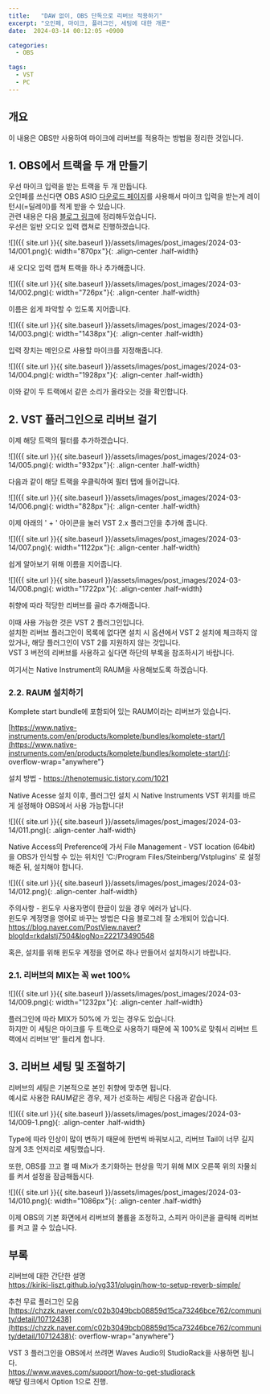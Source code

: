 ```yaml
---
title:   "DAW 없이, OBS 단독으로 리버브 적용하기"
excerpt: "오인페, 마이크, 플러그인, 세팅에 대한 개론"
date:  2024-03-14 00:12:05 +0900

categories:
  - OBS

tags:
  - VST
  - PC
--- 
```


## 개요  

이 내용은 OBS만 사용하여 마이크에 리버브를 적용하는 방법을 정리한 것입니다.  

## 1. OBS에서 트랙을 두 개 만들기  

우선 마이크 입력을 받는 트랙을 두 개 만듭니다.  
오인페를 쓰신다면 OBS ASIO [다운로드 페이지](https://github.com/Andersama/obs-asio/releases/latest)를 사용해서 마이크 입력을 받는게 레이턴시(=딜레이)를 적게 받을 수 있습니다.  
관련 내용은 다음 [블로그 링크](https://kiriki-liszt.github.io/yg331/obs/why-use-OBS-ASIO/)에 정리해두었습니다.  
우선은 일반 오디오 입력 캡쳐로 진행하겠습니다.  

![]({{ site.url }}{{ site.baseurl }}/assets/images/post_images/2024-03-14/001.png){: width="870px "}{: .align-center .half-width}  

새 오디오 입력 캡쳐 트랙을 하나 추가해줍니다.  

![]({{ site.url }}{{ site.baseurl }}/assets/images/post_images/2024-03-14/002.png){: width="726px "}{: .align-center .half-width}  

이름은 쉽게 파악할 수 있도록 지어줍니다.  

![]({{ site.url }}{{ site.baseurl }}/assets/images/post_images/2024-03-14/003.png){: width="1438px "}{: .align-center .half-width}  

입력 장치는 메인으로 사용할 마이크를 지정해줍니다.  

![]({{ site.url }}{{ site.baseurl }}/assets/images/post_images/2024-03-14/004.png){: width="1928px "}{: .align-center .half-width}  

이와 같이 두 트랙에서 같은 소리가 올라오는 것을 확인합니다.  

## 2. VST 플러그인으로 리버브 걸기  

이제 해당 트랙의 필터를 추가하겠습니다.  

![]({{ site.url }}{{ site.baseurl }}/assets/images/post_images/2024-03-14/005.png){: width="932px "}{: .align-center .half-width}  

다음과 같이 해당 트랙을 우클릭하여 필터 탭에 들어갑니다.  

![]({{ site.url }}{{ site.baseurl }}/assets/images/post_images/2024-03-14/006.png){: width="828px "}{: .align-center .half-width}  

이제 아래의 ' + ' 아이콘을 눌러 VST 2.x 플러그인을 추가해 줍니다.  

![]({{ site.url }}{{ site.baseurl }}/assets/images/post_images/2024-03-14/007.png){: width="1122px "}{: .align-center .half-width}  

쉽게 알아보기 위해 이름을 지어줍니다.  

![]({{ site.url }}{{ site.baseurl }}/assets/images/post_images/2024-03-14/008.png){: width="1722px "}{: .align-center .half-width}  

취향에 따라 적당한 리버브를 골라 추가해줍니다.  

이때 사용 가능한 것은 VST 2 플러그인입니다.  
설치한 리버브 플러그인이 목록에 없다면 설치 시 옵션에서 VST 2 설치에 체크하지 않았거나, 해당 플러그인이 VST 2를 지원하지 않는 것입니다.  
VST 3 버전의 리버브를 사용하고 싶다면 하단의 부록을 참조하시기 바랍니다.  

여기서는 Native Instrument의 RAUM을 사용해보도록 하겠습니다.  

### 2.2. RAUM 설치하기  

Komplete start bundle에 포함되어 있는 RAUM이라는 리버브가 있습니다.  

[https://www.native-instruments.com/en/products/komplete/bundles/komplete-start/](https://www.native-instruments.com/en/products/komplete/bundles/komplete-start/){: overflow-wrap="anywhere"}  

설치 방법 - <https://thenotemusic.tistory.com/1021>  

Native Acesse 설치 이후, 플러그인 설치 시 Native Instruments VST 위치를 바르게 설정해야 OBS에서 사용 가능합니다!  

![]({{ site.url }}{{ site.baseurl }}/assets/images/post_images/2024-03-14/011.png){: .align-center .half-width}  

Native Access의 Preference에 가서 File Management - VST location (64bit)을 OBS가 인식할 수 있는 위치인
'C:/Program Files/Steinberg/Vstplugins'
로 설정해준 뒤, 설치해야 합니다.  

![]({{ site.url }}{{ site.baseurl }}/assets/images/post_images/2024-03-14/012.png){: .align-center .half-width}  

주의사항 - 윈도우 사용자명이 한글이 있을 경우 에러가 납니다.  
윈도우 계정명을 영어로 바꾸는 방법은 다음 블로그레 잘 소개되어 있습니다.  
<https://blog.naver.com/PostView.naver?blogId=rkdalstj7504&logNo=222173490548>  

혹은, 설치를 위해 윈도우 계정을 영어로 하나 만들어서 설치하시기 바랍니다.  

### 2.1. 리버브의 MIX는 꼭 wet 100%

![]({{ site.url }}{{ site.baseurl }}/assets/images/post_images/2024-03-14/009.png){: width="1232px "}{: .align-center .half-width}  

플러그인에 따라 MIX가 50%에 가 있는 경우도 있습니다.  
하지만 이 세팅은 마이크를 두 트랙으로 사용하기 때문에 꼭 100%로 맞춰서 리버브 트랙에서 리버브'만' 들리게 합니다.  

## 3. 리버브 세팅 및 조절하기  

리버브의 세팅은 기본적으로 본인 취향에 맞추면 됩니다.  
예시로 사용한 RAUM같은 경우, 제가 선호하는 세팅은 다음과 같습니다.  

![]({{ site.url }}{{ site.baseurl }}/assets/images/post_images/2024-03-14/009-1.png){: .align-center .half-width}  

Type에 따라 인상이 많이 변하기 때문에 한번씩 바꿔보시고, 리버브 Tail이 너무 길지 않게 3초 언저리로 세팅했습니다.  

또한, OBS를 끄고 켤 때 Mix가 초기화하는 현상을 막기 위해 MIX 오른쪽 위의 자물쇠를 켜서 설정을 잠금해둡시다.  

![]({{ site.url }}{{ site.baseurl }}/assets/images/post_images/2024-03-14/010.png){: width="1086px "}{: .align-center .half-width}  

이제 OBS의 기본 화면에서 리버브의 볼륨을 조정하고, 스피커 아이콘을 클릭해 리버브를 켜고 끌 수 있습니다.  

## 부록  

리버브에 대한 간단한 설명  
<https://kiriki-liszt.github.io/yg331/plugin/how-to-setup-reverb-simple/>  

추천 무료 플러그인 모음  
[https://chzzk.naver.com/c02b3049bcb08859d15ca73246bce762/community/detail/10712438](https://chzzk.naver.com/c02b3049bcb08859d15ca73246bce762/community/detail/10712438){: overflow-wrap="anywhere"}  

VST 3 플러그인을 OBS에서 쓰려면 Waves Audio의 StudioRack을 사용하면 됩니다.  
<https://www.waves.com/support/how-to-get-studiorack>  
해당 링크에서 Option 1으로 진행.  
